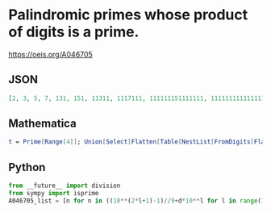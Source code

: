 # Palindromic primes whose product of digits is a prime\.
https://oeis.org/A046705
## JSON
```JSON
[2, 3, 5, 7, 131, 151, 11311, 1117111, 111111151111111, 111111111111111111131111111111111111111, 1111111111111111111111111111111117111111111111111111111111111111111, 1111111111111111111111111111111111111111111115111111111111111111111111111111111111111111111]
```
## Mathematica
```Mathematica
t = Prime[Range[4]]; Union[Select[Flatten[Table[NestList[FromDigits[Flatten[{1, IntegerDigits[#], 1}]] &, n, 45], {n, t}]], PrimeQ]] (* _Jayanta Basu_, Jun 27 2013 *)
```
## Python
```Python
from __future__ import division
from sympy import isprime
A046705_list = [n for n in ((10**(2*l+1)-1)//9+d*10**l for l in range(100) for d in [1,2,4,6]) if isprime(n)] # _Chai Wah Wu_, Dec 17 2015
```
